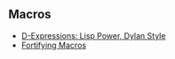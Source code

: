 ## Macros

* [D-Expressions: Lisp Power, Dylan Style](http://people.csail.mit.edu/jrb/Projects/dexprs.pdf)
* [Fortifying Macros](http://www.ccs.neu.edu/racket/pubs/icfp10-cf.pdf)
